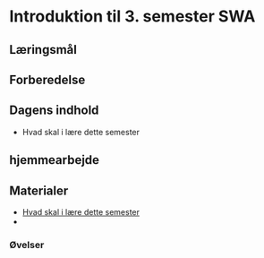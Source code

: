 <script src="https://code.jquery.com/jquery-3.2.1.min.js"></script>
<script src="script.js"></script>

# Introduktion til 3. semester SWA

## Læringsmål


## Forberedelse

## Dagens indhold
* Hvad skal i lære dette semester

## hjemmearbejde


## Materialer
* [Hvad skal i lære dette semester]()
* []()
### Øvelser

<!-- Underviser 

* [Lars Mortensen video om ORM](https://www.youtube.com/watch?v=nfi8GB9p3IE)






-->
